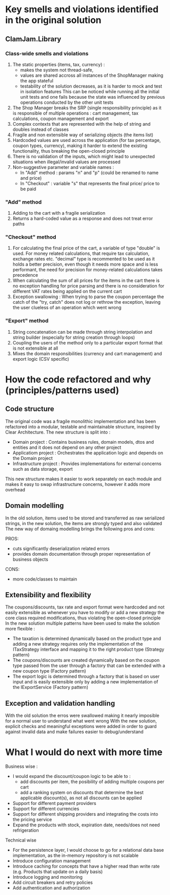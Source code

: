 ﻿# Key smells and violations identified in the original solution

## ClamJam.Library

### Class-wide smells and violations
1. The static properties (items, tax, currency) :
    - makes the system not thread-safe,
    - values are shared accross all instances of the ShopManager making the app stateful
    - testability of the solution decreases, as it is harder to mock and test in isolation features
      This can be noticed while running all the initial unit tests and one fails because the state was influenced by
      previous operations conducted by the other unit tests
2. The Shop Manager breaks the SRP (single responsibility principle) as it is responsible of multiple operations :
   cart management, tax calculations, coupon management and export
3. Complex contexts that are represented with the help of string and doubles instead of classes
4. Fragile and non extensible way of serializing objects (the items list)
5. Hardcoded values are used across the application (for tax percentage, coupon types, currency),
   making it harder to extend the existing functionality, thus breaking the open-closed principle
6. There is no validation of the inputs, which might lead to unexpected situations when illegal/invalid
   values are processed
7. Non-suggestive parameter and variable names :
    - In "Add" method : params "n" and "p" (could be renamed to name and price)
    - In "Checkout" : variable "s" that represents the final price/ price to be paid

### "Add" method
1. Adding to the cart with a fragile serialization
2. Returns a hard-coded value as a response and does not treat error paths

### "Checkout" method
1. For calculating the final price of the cart, a variable of type "double" is used. For money related 
calculations, that require tax calculation, exchange rates etc. "decimal" type is recommented to be used
as it holds a better precision, even though it needs more space and is less performant, the need
for precision for money-related calculations takes precedence
2. When calculating the sum of all prices for the items in the cart there is no exception handling
for price parsing and there is no consideration for  different VAT rates being applied on the current cart
3. Exception swallowing : When trying to parse the coupon percentage the catch of the "try, catch"
does not log or rethrow the exception, leaving the user clueless of an operation which went wrong

### "Export" method
1. String concatenation can be made through string interpolation and string builder (especially for string creation through loops)
2. Coupling the users of the method only to a particular export format that is not extensible at all
3. Mixes the domain responsibilities (currency and cart management) and export logic (CSV specific)

# How the code refactored and why (principles/patterns used)

## Code structure
The original code was a fragile monolithic implementation and has been refactored into a modular, testable and maintainable structure, 
inspired by Clear Architecture. The new structure is split into :
- Domain project : Contains business rules, domain models, dtos and entities and it does not depend on any other project
- Applicatiom project : Orchestrates the application logic and depends on the Domain project
- Infrastructure project : Provides implementations for external concerns such as data storage, export 

This new structure makes it easier to work separately on each module and makes it easy to swap infrastructure concerns, however
it adds more overhead 

## Domain modelling
In the old solution, items used to be stored and transferred as raw serialized strings, in the new solution, the items are
strongly typed and also validated 
The new way of domaing modelling brings the following pros and cons:

PROS:
- cuts significantly deserialization related errors
- provides domain documentation through proper representation of business objects

CONS:
- more code/classes to maintain

## Extensibility and flexibility
The coupons/discounts, tax rate and export format were hardcoded and not easily extensible as whenever you have to modify or 
add a new strategy the core class required modifications, thus violating the open-closed principle 
In the new solution multiple patterns have been used to make the solution more flexible :
- The taxation is determined dynamically based on the product type and adding a new strategy requires only the implementation of the ITaxStrategy interface
  and mapping it to the right product type (Strategy pattern)
- The coupons/discounts are created dynamically based on the coupon type passed from the user through a factory that can be extended 
with a new coupon type (Factory pattern)
- The export logic is determined through a factory that is based on user input and is easily extensible only by adding
  a new implementation of the IExportService (Factory pattern)

## Exception and validation handling
With the old solution the erros were swallowed making it nearly imposible for a normal user to understand what went wrong
With the new solution, explicit checks and meaningful exceptions were added in order to guard against invalid data
and make failures easier to debug/understand

# What I would do next with more time
Business wise :
- I would expand the discount/coupon logic to be able to :
    - add discounts per item, the posibility of adding multiple coupons per cart
    - add a ranking system on discounts that determine the best applicable discount(s), as not all discounts can be applied
- Support for different payment providers
- Support for different currencies
- Support for different shipping providers and integrating the costs into the pricing service
- Expand the products with stock, expiration date, needs/does not need refrigeration

Technical wise
- For the persistence layer, I would choose to go for a relational data base implementation, as the in-memory repository is not scalable
- Introduce configuration management
- Introduce caching for concepts that have a higher read than write rate (e.g. Products that update on a daily basis)
- Introduce logging and monitoring
- Add circuit breakers and retry policies
- Add authentication and authorization
